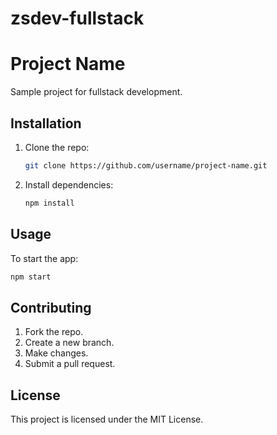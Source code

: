 # zsdev-fullstack

# Project Name

Sample project for fullstack development.

## Installation

1. Clone the repo:
   ```bash
   git clone https://github.com/username/project-name.git
   ```

2. Install dependencies:
   ```bash
   npm install
   ```

## Usage

To start the app:
```bash
npm start
```

## Contributing

1. Fork the repo.
2. Create a new branch.
3. Make changes.
4. Submit a pull request.

## License

This project is licensed under the MIT License.

